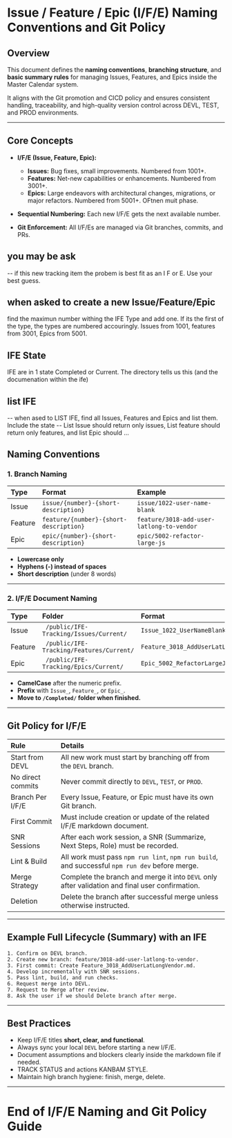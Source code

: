 # Issue / Feature / Epic (I/F/E) Naming Conventions and Git Policy

## Overview
This document defines the **naming conventions**, **branching structure**, and **basic summary rules** for managing Issues, Features, and Epics inside the Master Calendar system.

It aligns with the Git promotion and CICD policy and ensures consistent handling, traceability, and high-quality version control across DEVL, TEST, and PROD environments.

---

## Core Concepts
- **I/F/E (Issue, Feature, Epic):**
  - **Issues:** Bug fixes, small improvements. Numbered from 1001+.
  - **Features:** Net-new capabilities or enhancements. Numbered from 3001+.
  - **Epics:** Large endeavors with architectural changes, migrations, or major refactors. Numbered from 5001+. OFtnen muit phase.

- **Sequential Numbering:** Each new I/F/E gets the next available number.
- **Git Enforcement:** All I/F/Es are managed via Git branches, commits, and PRs.

## you may be ask 
-- if this new tracking item the probem is best fit as an I F or E. Use your best guess.


## when asked to create a new Issue/Feature/Epic
find the maximun number withing the IFE Type and add one. If its the first of the type, the types are numbered accouringly. Issues from 1001, features from 3001, Epics from 5001.

## IFE State
IFE are in 1 state Completed or Current.  The directory tells us this (and the documenation within the ife)

## list IFE
-- when ased to LIST IFE, find all Issues, Features and Epics and list them. Include the state
-- List Issue should return only issues, List feature should return only features, and list Epic should ...

## Naming Conventions

### 1. Branch Naming
| Type   | Format                           | Example                                 |
|:-------|:---------------------------------|:----------------------------------------|
| Issue  | `issue/{number}-{short-description}`  | `issue/1022-user-name-blank`           |
| Feature| `feature/{number}-{short-description}`| `feature/3018-add-user-latlong-to-vendor`|
| Epic   | `epic/{number}-{short-description}`   | `epic/5002-refactor-large-js`          |

- **Lowercase only**
- **Hyphens (-) instead of spaces**
- **Short description** (under 8 words)

---

### 2. I/F/E Document Naming
| Type    | Folder                                      | Format                          | Example                              |
|:--------|:--------------------------------------------|:---------------------------------|:-------------------------------------|
| Issue   | ` /public/IFE-Tracking/Issues/Current/`        | `Issue_1022_UserNameBlank.md`   | ` /public/IFE-Tracking/Issues/Current/Issue_1022_UserNameBlank.md`   |
| Feature | ` /public/IFE-Tracking/Features/Current/`      | `Feature_3018_AddUserLatLongVendor.md` | ` /public/IFE-Tracking/Features/Current/Feature_3018_AddUserLatLongVendor.md` |
| Epic    | ` /public/IFE-Tracking/Epics/Current/`         | `Epic_5002_RefactorLargeJs.md`  | ` /public/IFE-Tracking/Epics/Current/Epic_5002_RefactorLargeJs.md`   |

- **CamelCase** after the numeric prefix.
- **Prefix** with `Issue_`, `Feature_`, or `Epic_`.
- **Move to `/Completed/` folder when finished.**

---

## Git Policy for I/F/E

| Rule | Details |
|:-----|:--------|
| Start from DEVL | All new work must start by branching off from the `DEVL` branch. |
| No direct commits | Never commit directly to `DEVL`, `TEST`, or `PROD`. |
| Branch Per I/F/E | Every Issue, Feature, or Epic must have its own Git branch. |
| First Commit | Must include creation or update of the related I/F/E markdown document. |
| SNR Sessions | After each work session, a SNR (Summarize, Next Steps, Role) must be recorded. |
| Lint & Build | All work must pass `npm run lint`, `npm run build`, and successful `npm run dev` before merge. |
| Merge Strategy | Complete the branch and merge it into `DEVL` only after validation and final user confirmation. |
| Deletion | Delete the branch after successful merge unless otherwise instructed. |

---

## Example Full Lifecycle (Summary) with an IFE

```plaintext
1. Confirm on DEVL branch.
2. Create new branch: feature/3018-add-user-latlong-to-vendor.
3. First commit: Create Feature_3018_AddUserLatLongVendor.md.
4. Develop incrementally with SNR sessions.
5. Pass lint, build, and run checks.
6. Request merge into DEVL.
7. Request to Merge after review.
8. Ask the user if we should Delete branch after merge.
```

---

## Best Practices
- Keep I/F/E titles **short, clear, and functional**.
- Always sync your local `DEVL` before starting a new I/F/E.
- Document assumptions and blockers clearly inside the markdown file if needed.
- TRACK STATUS and actions KANBAM STYLE.
- Maintain high branch hygiene: finish, merge, delete.

---

# End of I/F/E Naming and Git Policy Guide



